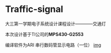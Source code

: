 # Traffic-signal
大三第一学期电子系统设计课程设计————交通灯

本次设计基于TI公司的**MPS430-G2553**

编译软件为ARI
串行数码管显示电路（一位）
[img](C:\Users\Administrator\Desktop)
